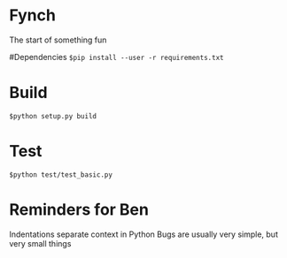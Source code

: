 # Fynch
The start of something fun

#Dependencies
`$pip install --user -r requirements.txt`

# Build
`$python setup.py build`

# Test
`$python test/test_basic.py`

# Reminders for Ben
Indentations separate context in Python
Bugs are usually very simple, but very small things
